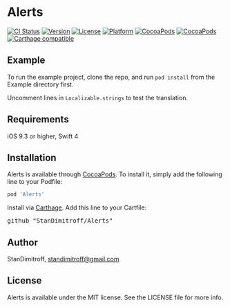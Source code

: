 # Alerts

[![CI Status](http://img.shields.io/travis/StanDimitroff/Alerts.svg?style=flat)](https://travis-ci.org/StanDimitroff/Alerts)
[![Version](https://img.shields.io/cocoapods/v/Alerts.svg?style=flat)](http://cocoapods.org/pods/Alerts)
[![License](https://img.shields.io/cocoapods/l/Alerts.svg?style=flat)](http://cocoapods.org/pods/Alerts)
[![Platform](https://img.shields.io/cocoapods/p/Alerts.svg?style=flat)](http://cocoapods.org/pods/Alerts)
[![CocoaPods](https://img.shields.io/cocoapods/dt/Alerts.svg)](http://cocoapods.org/pods/Alerts)
[![CocoaPods](https://img.shields.io/cocoapods/at/Alerts.svg)](http://cocoapods.org/pods/Alerts)
[![Carthage compatible](https://img.shields.io/badge/Carthage-compatible-4BC51D.svg?style=flat)](https://github.com/Carthage/Carthage)





## Example

To run the example project, clone the repo, and run `pod install` from the Example directory first.

Uncomment lines in `Localizable.strings` to test the translation.

## Requirements
iOS 9.3 or higher, Swift 4

## Installation

Alerts is available through [CocoaPods](http://cocoapods.org). To install
it, simply add the following line to your Podfile:

```ruby
pod 'Alerts'
```

Install via [Carthage](https://github.com/Carthage/Carthage). Add this line to your Cartfile:

<pre>github "StanDimitroff/Alerts"</pre>

## Author

StanDimitroff, standimitroff@gmail.com

## License

Alerts is available under the MIT license. See the LICENSE file for more info.
